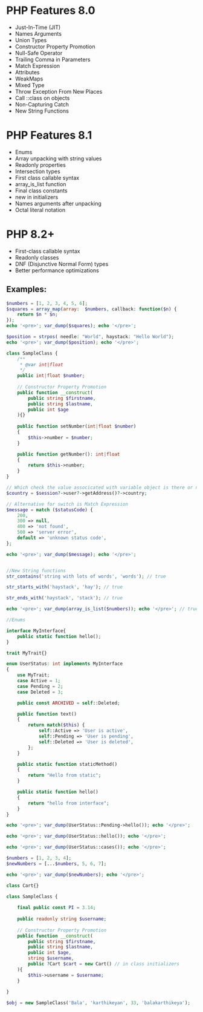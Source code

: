 # PHP Features 8.0 
- Just-In-Time (JIT)
- Names Arguments
- Union Types
- Constructor Property Promotion
- Null-Safe Operator
- Trailing Comma in Parameters
- Match Expression
- Attributes
- WeakMaps
- Mixed Type
- Throw Exception From New Places
- Call ::class on objects
- Non-Capturing Catch
- New String Functions

# PHP Features 8.1
- Enums
- Array unpacking with string values
- Readonly properties
- Intersection types
- First class callable syntax
- array_is_list function
- Final class constants
- new in initializers
- Names arguments after unpacking
- Octal literal notation

# PHP 8.2+
- First-class callable syntax
- Readonly classes
- DNF (Disjunctive Normal Form) types
- Better performance optimizations

## Examples:

```php
$numbers = [1, 2, 3, 4, 5, 6];
$squares = array_map(array:  $numbers, callback: function($n) {
    return $n * $n;
});
echo '<pre>'; var_dump($squares); echo '</pre>';

$position = strpos( needle: "World", haystack: "Hello World");
echo '<pre>'; var_dump($position); echo '</pre>';

class SampleClass {
    /**
     * @var int|float
     */
    public int|float $number;
	
	// Constructor Property Promotion
    public function __construct(
        public string $firstname,
        public string $lastname,
        public int $age
    ){}
	
    public function setNumber(int|float $number)
    {
        $this->number = $number;
    }

    public function getNumber(): int|float
    {
        return $this->number;
    }
}

// Which check the value associcated with variable object is there or not
$country = $session?->user?->getAddress()?->country;

// Alternative for switch is Match Expression
$message = match ($statusCode) {
    200,
    300 => null,
    400 => 'not found',
    500 => 'server error',
    default => 'unknown status code',
};

echo '<pre>'; var_dump($message); echo '</pre>';


//New String functions
str_contains('string with lots of words', 'words'); // true

str_starts_with('haystack', 'hay'); // true

str_ends_with('haystack', 'stack'); // true

echo '<pre>'; var_dump(array_is_list($numbers)); echo '</pre>'; // true 

//Enums

interface MyInterface{
    public static function hello();
}

trait MyTrait{}

enum UserStatus: int implements MyInterface
{
    use MyTrait;
    case Active = 1;
    case Pending = 2;
    case Deleted = 3;

    public const ARCHIVED = self::Deleted;

    public function text()
    {
        return match($this) {
            self::Active => 'User is active',
            self::Pending => 'User is pending',
            self::Deleted => 'User is deleted',
        };
    }

    public static function staticMethod()
    {
        return "Hello from static";
    }

    public static function hello()
    {
        return "hello from interface";
    }
}

echo '<pre>'; var_dump(UserStatus::Pending->hello()); echo '</pre>';

echo '<pre>'; var_dump(UserStatus::hello()); echo '</pre>';

echo '<pre>'; var_dump(UserStatus::cases()); echo '</pre>';

$numbers = [1, 2, 3, 4];
$newNumbers = [...$numbers, 5, 6, 7];

echo '<pre>'; var_dump($newNumbers); echo '</pre>';

class Cart{}

class SampleClass {
	
	final public const PI = 3.14;
	
	public readonly string $username;
	 
	// Constructor Property Promotion
    public function __construct(
        public string $firstname,
        public string $lastname,
        public int $age,
		string $username,
		public ?Cart $cart = new Cart() // in class initializers
    ){
		$this->username = $username;
    }
	
}

$obj = new SampleClass('Bala', 'karthikeyan', 33, 'balakarthikeya');

```